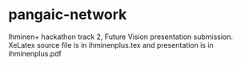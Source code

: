 # pangaic-network

Ihminen+ hackathon track 2, Future Vision presentation submission. XeLatex source file is in ihminenplus.tex and presentation is in ihminenplus.pdf 
